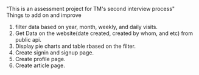 "This is an assessment project for TM's second interview process" <br>
Things to add on and improve
1. filter data based on year, month, weekly, and daily visits.
2. Get Data on the website(date created, created by whom, and etc) from public api.
3. Display pie charts and table rbased on the filter.
4. Create signin and signup page.
5. Create profile page.
6. Create article page.